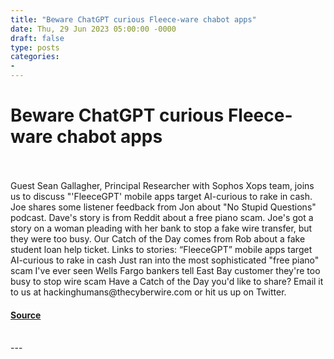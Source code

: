 ```yaml
---
title: "Beware ChatGPT curious Fleece-ware chabot apps"
date: Thu, 29 Jun 2023 05:00:00 -0000
draft: false
type: posts
categories: 
- 
---
```

# Beware ChatGPT curious Fleece-ware chabot apps

<br/>

<br/>
Guest Sean Gallagher, Principal Researcher with Sophos Xops team, joins us to discuss "'FleeceGPT' mobile apps target AI-curious to rake in cash. Joe shares some listener feedback from Jon about "No Stupid Questions" podcast. Dave's story is from Reddit about a free piano scam. Joe's got a story on a woman pleading with her bank to stop a fake wire transfer, but they were too busy. Our Catch of the Day comes from Rob about a fake student loan help ticket. Links to stories: “FleeceGPT” mobile apps target AI-curious to rake in cash Just ran into the most sophisticated "free piano" scam I've ever seen Wells Fargo bankers tell East Bay customer they're too busy to stop wire scam Have a Catch of the Day you'd like to share? Email it to us at hackinghumans@thecyberwire.com or hit us up on Twitter.

#### [Source](https://thecyberwire.com/podcasts/hacking-humans/249/notes)

<br/>
---

